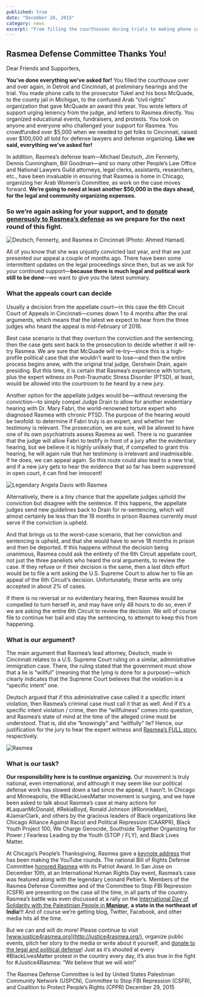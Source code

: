 ```yaml
---
published: true
date: "December 28, 2015"
category: news
excerpt: "From filling the courthouses during trials to making phone calls, you’ve done everything we’ve asked for!  We thank you for your support and ask that continue to support us through donations and throughout the appeals process."
---
```



## Rasmea Defense Committee Thanks You!

Dear Friends and Supporters,

**You’ve done everything we’ve asked for!** You filled the courthouse over and over again, in Detroit and Cincinnati, at preliminary hearings and the trial.  You made phone calls to the prosecutor Tukel and his boss McQuade, to the county jail in Michigan, to the confused Arab “civil rights” organization that gave McQuade an award this year. You wrote letters of support urging leniency from the judge, and letters to Rasmea directly. You organized educational events, fundraisers, and protests. You took on anyone and everyone who challenged your support for Rasmea. You crowdfunded over $5,000 when we needed to get folks to Cincinnati, raised over $100,000 all told for defense lawyers and defense organizing. **Like we said, everything we’ve asked for!**

In addition, Rasmea’s defense team—Michael Deutsch, Jim Fennerty, Dennis Cunningham, Bill Goodman—and so many other People’s Law Office and National Lawyers Guild attorneys, legal clerks, assistants, researchers, etc., have been invaluable in ensuring that Rasmea is home in Chicago, organizing her Arab Women’s Committee, as work on the case moves forward. **We’re going to need at least another $50,000 in the days ahead, for the legal and community organizing expenses.**

### So we’re again asking for your support, and to [donate generously to Rasmea’s defense](http://justice4rasmea.org/donate/) as we prepare for the next round of this fight.

![Deutsch, Fennerty, and Rasmea in Cincinnati (Photo: Ahmed Hamad)]({{site.baseurl}}/assets/img/rasmea-attorneys-after-appeal.jpg)

All of you know that she was unjustly convicted last year, and that we just presented our appeal a couple of months ago. There have been some intermittent updates on the legal proceedings since then, but as we ask for your continued support—**because there is much legal and political work still to be done**—we want to give you the latest summary.

### What the appeals court can decide
Usually a decision from the appellate court—in this case the 6th Circuit Court of Appeals in Cincinnati—comes down 1 to 4 months after the oral arguments, which means that the latest we expect to hear from the three judges who heard the appeal is mid-February of 2016. 

Best case scenario is that they overturn the conviction and the sentencing; then the case gets sent back to the prosecution to decide whether it will re-try Rasmea. We are sure that McQuade will re-try—since this is a high-profile political case that she wouldn’t want to lose—and then the entire process begins anew, with the original trial judge, Gershwin Drain, again presiding. But this time, it is certain that Rasmea’s experience with torture, plus the expert witness on Post-Traumatic Stress Disorder (PTSD), at least, would be allowed into the courtroom to be heard by a new jury. 

Another option for the appellate judges would be—without reversing the conviction—to simply compel Judge Drain to allow for another evidentiary hearing with Dr. Mary Fabri, the world-renowned torture expert who diagnosed Rasmea with chronic PTSD. The purpose of the hearing would be twofold: to determine if Fabri truly is an expert, and whether her testimony is relevant. The prosecution, we are sure, will be allowed to have one of its own psychiatrists assess Rasmea as well. There is no guarantee that the judge will allow Fabri to testify in front of a jury after the evidentiary hearing, but we believe it is highly unlikely that, if compelled to grant this hearing, he will again rule that her testimony is irrelevant and inadmissible. If he does, we can appeal again. So this route could also lead to a new trial, and if a new jury gets to hear the evidence that so far has been suppressed in open court, it can find her innocent!

![Legendary Angela Davis with Rasmea]({{site.baseurl}}/assets/img/angela_davis_rasmea.jpg)

Alternatively, there is a tiny chance that the appellate judges uphold the conviction but disagree with the sentence. If this happens, the appellate judges send new guidelines back to Drain for re-sentencing, which will almost certainly be less than the 18 months in prison Rasmea currently must serve if the conviction is upheld.

And that brings us to the worst-case scenario, that her conviction and sentencing is upheld, and that she would have to serve 18 months in prison and then be deported. If this happens without the decision being unanimous, Rasmea could ask the entirety of the 6th Circuit appellate court, not just the three panelists who heard the oral arguments, to review the case. If they refuse or if their decision is the same, then a last ditch effort would be to file a writ asking the U.S. Supreme Court to allow her to file an appeal of the 6th Circuit’s decision. Unfortunately, these writs are only accepted in about 2% of cases.

If there is no reversal or no evidentiary hearing, then Rasmea would be compelled to turn herself in, and may have only 48 hours to do so, even if we are asking the entire 6th Circuit to review the decision. We will of course file to continue her bail and stay the sentencing, to attempt to keep this from happening.

### What is our argument?
The main argument that Rasmea’s lead attorney, Deutsch, made in Cincinnati relates to a U.S. Supreme Court ruling on a similar, administrative immigration case.  There, the ruling stated that the government must show that a lie is “willful” (meaning that the lying is done for a purpose)—which clearly indicates that the Supreme Court believes that the violation is a “specific intent” one.  

Deutsch argued that if this administrative case called it a specific intent violation, then Rasmea’s criminal case must call it that as well. And if it’s a specific intent violation / crime, then the “willfulness” comes into question, and Rasmea’s state of mind at the time of the alleged crime must be understood.  That is, did she “knowingly” and “willfully” lie?  Hence, our justification for the jury to hear the expert witness and [Rasmea’s FULL story](http://justice4rasmea.org/about/), respectively.

![Rasmea]({{site.baseurl}}/assets/img/rasmea-after-appeal.jpg)

### What is our task?
**Our responsibility here is to continue organizing.** Our movement is truly national, even international, and although it may seem like our political defense work has slowed down a tad since the appeal, it hasn’t. In Chicago and Minneapolis, the #BlackLivesMatter movement is surging, and we have been asked to talk about Rasmea’s case at many actions for #LaquanMcDonald, #RekiaBoyd, Ronald Johnson (#RonnieMan), #JamarClark, and others by the gracious leaders of Black organizations like Chicago Alliance Against Racist and Political Repression (CAARPR), Black Youth Project 100, We Charge Genocide, Southside Together Organizing for Power / Fearless Leading by the Youth (STOP / FLY), and Black Lives Matter. 

At Chicago’s People’s Thanksgiving, Rasmea gave a [keynote address](https://www.youtube.com/watch?v=gJKDTFl6YS8&feature=youtu.be) that has been making the YouTube rounds. The national Bill of Rights Defense Committee [honored Rasmea](http://bordc.org/news/rasmea-odeh-named-december-2015-patriot-award-winner/) with its Patriot Award. In San Jose on December 10th, at an International Human Rights Day event, Rasmea’s case was featured along with the legendary Leonard Peltier’s. Members of the Rasmea Defense Committee and of the Committee to Stop FBI Repression (CSFR) are presenting on the case all the time, in all parts of the country. Rasmea’s battle was even discussed at a rally on the [International Day of Solidarity with the Palestinian People in **Manipur**](http://kanglaonline.com/2015/11/manipur-peoples-solidarity-to-the-un-international-day-of-solidarity-with-palestinian-people/), **a state in the northeast of India**!!! And of course we’re getting blog, Twitter, Facebook, and other media hits all the time.

But we can and will do more! Please continue to visit [www.justice4rasmea.org](http://justice4rasmea.org/), organize public events, pitch her story to the media or write about it yourself, and [donate to the legal and political defense](http://justice4rasmea.org/donate/)! Just as it’s shouted at every #BlackLivesMatter protest in the country every day, it’s also true in the fight for #Justice4Rasmea: “We believe that we will win!”

The Rasmea Defense Committee is led by United States Palestinian Community Network (USPCN), Committee to Stop FBI Repression (CSFR), and Coalition to Protect People’s Rights (CPPR)
December 29, 2015
